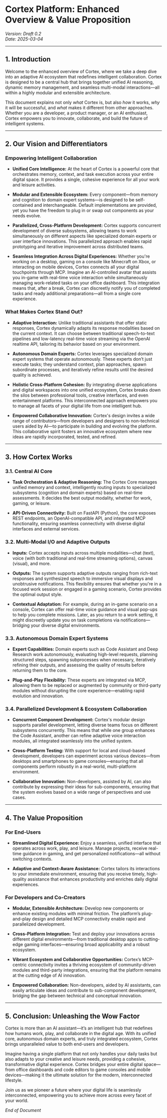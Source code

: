 # Cortex Platform: Enhanced Overview & Value Proposition

*Version: Draft 0.2*  
*Date: 2025-03-04*

---

## 1. Introduction

Welcome to the enhanced overview of Cortex, where we take a deep dive into an adaptive AI ecosystem that redefines intelligent collaboration. Cortex is designed to be a central hub that brings together unified AI reasoning, dynamic memory management, and seamless multi-modal interactions—all within a highly modular and extensible architecture.

This document explains not only *what* Cortex is, but also *how* it works, *why* it will be successful, and *what* makes it different from other approaches. Whether you are a developer, a product manager, or an AI enthusiast, Cortex empowers you to innovate, collaborate, and build the future of intelligent systems.

---

## 2. Our Vision and Differentiators

### Empowering Intelligent Collaboration

- **Unified Core Intelligence:** At the heart of Cortex is a powerful core that orchestrates memory, context, and task execution across your entire digital space. It provides a single, cohesive experience for all your work and leisure activities.

- **Modular and Extensible Ecosystem:** Every component—from memory and cognition to domain expert systems—is designed to be self-contained and interchangeable. Default implementations are provided, yet you have the freedom to plug in or swap out components as your needs evolve.

- **Parallelized, Cross-Platform Development:** Cortex supports concurrent development of diverse subsystems, allowing teams to work simultaneously on different aspects like specialized domain experts or user interface innovations. This parallelized approach enables rapid prototyping and iterative improvement across distributed teams.

- **Seamless Integration Across Digital Experiences:** Whether you're working on a desktop, gaming on a console like Minecraft on Xbox, or interacting on mobile devices, Cortex connects all your digital touchpoints through MCP. Imagine an AI-controlled avatar that assists you in-game with real-time voice interaction while simultaneously managing work-related tasks on your office dashboard. This integration means that, after a break, Cortex can discreetly notify you of completed tasks and ready additional preparations—all from a single core experience.

### What Makes Cortex Stand Out?

- **Adaptive Interaction:** Unlike traditional assistants that offer static responses, Cortex dynamically adapts its response modalities based on the current context. It can choose between traditional speech-to-text pipelines and low-latency real-time voice streaming via the OpenAI realtime API, tailoring its behavior based on your environment.

- **Autonomous Domain Experts:** Cortex leverages specialized domain expert systems that operate autonomously. These experts don’t just execute tasks; they understand context, plan approaches, spawn subordinate processes, and iteratively refine results until the desired quality is achieved.

- **Holistic Cross-Platform Cohesion:** By integrating diverse applications and digital workspaces into one unified ecosystem, Cortex breaks down the silos between professional tools, creative interfaces, and even entertainment platforms. This interconnected approach empowers you to manage all facets of your digital life from one intelligent hub.

- **Empowered Collaborative Innovation:** Cortex's design invites a wide range of contributors—from developers and designers to non-technical users aided by AI—to participate in building and evolving the platform. This collaborative spirit fosters an innovative ecosystem where new ideas are rapidly incorporated, tested, and refined.

---

## 3. How Cortex Works

### 3.1. Central AI Core

- **Task Orchestration & Adaptive Reasoning:** The Cortex Core manages unified memory and context, intelligently routing inputs to specialized subsystems (cognition and domain experts) based on real-time assessments. It decides the best output modality, whether for work, gaming, or leisure.

- **API-Driven Connectivity:** Built on FastAPI (Python), the core exposes REST endpoints, an OpenAI-compatible API, and integrated MCP functionality, ensuring seamless connectivity with diverse digital interfaces and external services.

### 3.2. Multi-Modal I/O and Adaptive Outputs

- **Inputs:** Cortex accepts inputs across multiple modalities—chat (text), voice (with both traditional and real-time streaming options), canvas (visual), and more.

- **Outputs:** The system supports adaptive outputs ranging from rich-text responses and synthesized speech to immersive visual displays and unobtrusive notifications. This flexibility ensures that whether you're in a focused work session or engaged in a gaming scenario, Cortex provides the optimal output style.

- **Contextual Adaptation:** For example, during an in-game scenario on a console, Cortex can offer real-time voice guidance and visual pop-ups to help you complete missions. Later, as you return to a work setting, it might discreetly update you on task completions via notifications—bridging your diverse digital environments.

### 3.3. Autonomous Domain Expert Systems

- **Expert Capabilities:** Domain experts such as Code Assistant and Deep Research work autonomously, evaluating high-level requests, planning structured steps, spawning subprocesses when necessary, iteratively refining their outputs, and assessing the quality of results before returning them to the core.

- **Plug-and-Play Flexibility:** These experts are integrated via MCP, allowing them to be replaced or augmented by community or third-party modules without disrupting the core experience—enabling rapid evolution and innovation.

### 3.4. Parallelized Development & Ecosystem Collaboration

- **Concurrent Component Development:** Cortex's modular design supports parallel development, letting diverse teams focus on different subsystems concurrently. This means that while one group enhances the Code Assistant, another can refine adaptive voice interaction modules, all integrated seamlessly into the unified system.

- **Cross-Platform Testing:** With support for local and cloud-based development, developers can experiment across various devices—from desktops and smartphones to game consoles—ensuring that all components perform robustly in a real-world, multi-platform environment.

- **Collaborative Innovation:** Non-developers, assisted by AI, can also contribute by expressing their ideas for sub-components, ensuring that the system evolves based on a wide range of perspectives and use cases.

---

## 4. The Value Proposition

### For End-Users

- **Streamlined Digital Experience:** Enjoy a seamless, unified interface that operates across work, play, and leisure. Manage projects, receive real-time guidance in gaming, and get personalized notifications—all without switching contexts.

- **Adaptive and Context-Aware Assistance:** Cortex tailors its interactions to your immediate environment, ensuring that you receive timely, high-quality assistance that enhances productivity and enriches daily digital experiences.

### For Developers and Co-Creators

- **Modular, Extensible Architecture:** Develop new components or enhance existing modules with minimal friction. The platform’s plug-and-play design and detailed MCP connectivity enable rapid and parallelized development.

- **Cross-Platform Integration:** Test and deploy your innovations across different digital environments—from traditional desktop apps to cutting-edge gaming interfaces—ensuring broad applicability and a robust ecosystem.

- **Vibrant Ecosystem and Collaborative Opportunities:** Cortex’s MCP-centric connectivity invites a thriving ecosystem of community-driven modules and third-party integrations, ensuring that the platform remains at the cutting edge of AI innovation.

- **Empowered Collaboration:** Non-developers, aided by AI assistants, can easily articulate ideas and contribute to sub-component development, bridging the gap between technical and conceptual innovation.

---

## 5. Conclusion: Unleashing the Wow Factor

Cortex is more than an AI assistant—it’s an intelligent hub that redefines how humans work, play, and collaborate in the digital age. With its unified core, autonomous domain experts, and truly integrated ecosystem, Cortex brings unparalleled value to both end-users and developers.

Imagine having a single platform that not only handles your daily tasks but also adapts to your creative and leisure needs, providing a cohesive, transformative digital experience. Cortex bridges your entire digital space—from office dashboards and code editors to game consoles and mobile devices—making it the ultimate solution for the modern, interconnected lifestyle.

Join us as we pioneer a future where your digital life is seamlessly interconnected, empowering you to achieve more across every facet of your world.

*End of Document*
